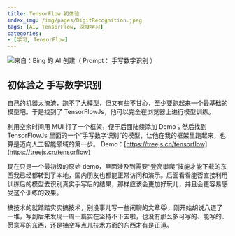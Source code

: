 ```yaml
---
title: TensorFlow 初体验
index_img: /img/pages/DigitRecognition.jpeg
tags: [AI, TensorFlow, 深度学习]
categories:
- [学习, TensorFlow]
--- 
```


![来自：Bing 的 AI 创建（ Prompt： 手写数字识别 ）](/img/pages/DigitRecognition.jpeg)

## 初体验之 手写数字识别

自己的机器太渣渣，跑不了大模型，但又有些不甘心，至少要跑起来一个最基础的模型吧。于是找到了 TensorFlowJs，他可以完全在浏览器上进行模型训练。

利用空余时间用 MUI 打了一个框架，便于后面陆续添加 Demo；然后找到 TensorFlowJs 里面的一个“手写数字识别”的模型，让他在我的框架里跑起来，也算是迈向人工智能领域的第一步。 Demo：[https://treejs.cn/tensorflow](https://treejs.cn/tensorflow) 

现在只是一个最初级的原始 demo，里面涉及到需要“登高攀爬”技能才能下载的东西我已经都转到了本地，国内朋友也都能正常访问和演示。后面看看能否直接利用训练后的模型去识别真实手写后的结果，那样应该会更加好玩儿，并且会更容易感受这个训练的效果。

搞技术的就踏踏实实搞技术，别没事儿写一些闲聊的文章😹，刚开始胡说八道了一堆，写到后来发现一周一篇实在坚持不下去啦，也没有那么多可写的、能写的、愿意写的东西，还是抽空写点儿技术方面的东西才有是正道。

